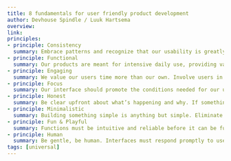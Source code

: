 ```yaml
---
title: 8 fundamentals for user friendly product development
author: Devhouse Spindle / Luuk Hartsema
overview:
link:
principles:
- principle: Consistency
  summary: Embrace patterns and recognize that our usability is greatly improved when similar parts are expressed in similar ways. Interfaces that are consistent are more predictable, which means that they are easier to learn. Learnable interfaces feel more usable since less friction is involved.
- principle: Functional
  summary: Our products are meant for intensive daily use, providing value efficiently. This is why our core interactions, the ones users engage daily, should feel streamlined and purged of unnecessary interactions. Think about what users want to do and help them complete those tasks in the easiest and most intuitive way possible. Consider the edge cases. Everyone at all levels of experience should feel like they know how to use the product, regardless of how many features they use. Empower everyone through progressive discoverability.
- principle: Engaging
  summary: We value our users time more than our own. Involve users in the continuous quest to improve our products and keep them informed about changes. Having an overall good user experience will help users be enthusiastic and feel engaged with our products. Engaged users are willing to contribute and help us to make improvements.
- principle: Focus
  summary: Our interface should promote the conditions needed for our users to enter a state of flow. Take out friction and distractions so users can stay focused on common tasks. Our users want to stay focused, and unless it’s critical, an interruption can be frustrating. When a user reaches a flow state, even just momentarily, they will feel motivated to keep going, productive, autonomous, and empowered.
- principle: Honest
  summary: Be clear upfront about what’s happening and why. If something goes wrong, give clear recovery instructions but spare them the technical details. Be sincere and honest in the communication towards users. Celebrate achievements and be sensible about the user’s feelings and thoughts.
- principle: Minimalistic
  summary: Building something simple is anything but simple. Eliminate ambiguity. Enable users to see, understand, and act with confidence. Seek to simplify the interface by removing unnecessary elements or content that does not support user tasks. Break complex tasks into smaller steps that can be easily accomplished. Good design emphasizes the usefulness of a product whilst disregarding anything that could possibly detract from it. Everything in the interface should serve a specific purpose.
- principle: Fun & Playful
  summary: Functions must be intuitive and reliable before it can be fun for users. Delight users in surprising ways without hindering primary tasks. A carefully-placed animation, or a well-timed sound effect can be a joy to experience. Subtle effects contribute to a feeling of effortlessness and brings the interface to life.
- principle: Human
  summary: Be gentle, be human. Interfaces must respond promptly to users in a human way so that the experience feels fast and like a real conversation. Every person is different. Take into account our products are being used by various type of users with different goals and various levels of knowledge.
tags: [universal]  
---
```

